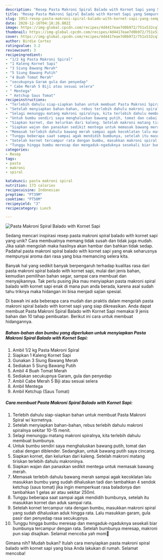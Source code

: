 ```yaml
---
description: "Resep Pasta Makroni Spiral Balado with Kornet Sapi yang Sempurna"
title: "Resep Pasta Makroni Spiral Balado with Kornet Sapi yang Sempurna"
slug: 1953-resep-pasta-makroni-spiral-balado-with-kornet-sapi-yang-sempurna
date: 2020-12-16T04:18:26.802Z
image: https://img-global.cpcdn.com/recipes/4d4417eae7d0b972/751x532cq70/pasta-makroni-spiral-balado-with-kornet-sapi-foto-resep-utama.jpg
thumbnail: https://img-global.cpcdn.com/recipes/4d4417eae7d0b972/751x532cq70/pasta-makroni-spiral-balado-with-kornet-sapi-foto-resep-utama.jpg
cover: https://img-global.cpcdn.com/recipes/4d4417eae7d0b972/751x532cq70/pasta-makroni-spiral-balado-with-kornet-sapi-foto-resep-utama.jpg
author: Birdie Cortez
ratingvalue: 3.2
reviewcount: 3
recipeingredient:
- "1/2 kg Pasta Makroni Spiral"
- "1 Kaleng Kornet Sapi"
- "3 Siung Bawang Merah"
- "5 Siung Bawang Putih"
- "4 Buah Tomat Merah"
- "secukupnya Garam gula dan penyedap"
- " Cabe Merah 5 Biji atau sesuai selera"
- " Mentega"
- " Ketchup Saus Tomat"
recipeinstructions:
- "Terlebih dahulu siap-siapkan bahan untuk membuat Pasta Makroni Spiral w/ kornetnya."
- "Setelah menyiapkan bahan-bahan, rebus terlebih dahulu makroni spiralnya sekitar 10-15 menit."
- "Selagi menunggu matang makroni spiralnya, kita terlebih dahulu membuat bumbunya."
- "Untuk bumbu sendiri saya menghaluskan bawang putih, tomat dan cabai dengan diblender. Sedangkan, untuk bawang putih saya cincang."
- "Siapkan kornet, dan kelurkan dari kaleng. Setelah makroni matang tiriskan terlebih dahulu makroninya."
- "Siapkan wajan dan panaskan sedikit mentega untuk memasak bawang merah."
- "Memasak terlebih dahulu bawang merah sampai agak kecoklatan lalu masukkan bumbu yang sudah dihaluskan tadi dan tambahkan 4 sendok ketchup (saus tomat) jika ingin memperkuat rasa baladonya dan tambahkan 1 gelas air atau sekitar 250ml."
- "Tunggu beberapa saat sampai agak mendidih bumbunya, setelah itu masukkan kornet dan aduk sampai rata."
- "Setelah kornet tercampur rata dengan bumbu, masukkan makroni spiral yang sudah dihaluskan aduk hingga rata. Lalu masukkan garam, gula pasir dan penyedap rasa secukupnya."
- "Tunggu hingga bumbu meresap dan mengaduk-ngaduknya sesekali biar bumbunya tercampur dengan rata. Setelah bumbunya meresap, makroni pun siap disajikan. Selamat mencoba yah mom💓"
categories:
- Resep
tags:
- pasta
- makroni
- spiral

katakunci: pasta makroni spiral 
nutrition: 173 calories
recipecuisine: Indonesian
preptime: "PT39M"
cooktime: "PT50M"
recipeyield: "3"
recipecategory: Lunch

---
```



![Pasta Makroni Spiral Balado with Kornet Sapi](https://img-global.cpcdn.com/recipes/4d4417eae7d0b972/751x532cq70/pasta-makroni-spiral-balado-with-kornet-sapi-foto-resep-utama.jpg)

Sedang mencari inspirasi resep pasta makroni spiral balado with kornet sapi yang unik? Cara membuatnya memang tidak susah dan tidak juga mudah. Jika salah mengolah maka hasilnya akan hambar dan bahkan tidak sedap. Padahal pasta makroni spiral balado with kornet sapi yang enak seharusnya mempunyai aroma dan rasa yang bisa memancing selera kita.

Banyak hal yang sedikit banyak berpengaruh terhadap kualitas rasa dari pasta makroni spiral balado with kornet sapi, mulai dari jenis bahan, kemudian pemilihan bahan segar, sampai cara membuat dan menyajikannya. Tak perlu pusing jika mau menyiapkan pasta makroni spiral balado with kornet sapi enak di mana pun anda berada, karena asal sudah tahu triknya maka hidangan ini bisa menjadi sajian spesial.




Di bawah ini ada beberapa cara mudah dan praktis dalam mengolah pasta makroni spiral balado with kornet sapi yang siap dikreasikan. Anda dapat membuat Pasta Makroni Spiral Balado with Kornet Sapi memakai 9 jenis bahan dan 10 tahap pembuatan. Berikut ini cara untuk membuat hidangannya.

<!--inarticleads1-->

##### Bahan-bahan dan bumbu yang diperlukan untuk menyiapkan Pasta Makroni Spiral Balado with Kornet Sapi:

1. Ambil 1/2 kg Pasta Makroni Spiral
1. Siapkan 1 Kaleng Kornet Sapi
1. Gunakan 3 Siung Bawang Merah
1. Sediakan 5 Siung Bawang Putih
1. Ambil 4 Buah Tomat Merah
1. Sediakan secukupnya Garam, gula dan penyedap
1. Ambil  Cabe Merah 5 Biji atau sesuai selera
1. Ambil  Mentega
1. Ambil  Ketchup (Saus Tomat)




<!--inarticleads2-->

##### Cara membuat Pasta Makroni Spiral Balado with Kornet Sapi:

1. Terlebih dahulu siap-siapkan bahan untuk membuat Pasta Makroni Spiral w/ kornetnya.
1. Setelah menyiapkan bahan-bahan, rebus terlebih dahulu makroni spiralnya sekitar 10-15 menit.
1. Selagi menunggu matang makroni spiralnya, kita terlebih dahulu membuat bumbunya.
1. Untuk bumbu sendiri saya menghaluskan bawang putih, tomat dan cabai dengan diblender. Sedangkan, untuk bawang putih saya cincang.
1. Siapkan kornet, dan kelurkan dari kaleng. Setelah makroni matang tiriskan terlebih dahulu makroninya.
1. Siapkan wajan dan panaskan sedikit mentega untuk memasak bawang merah.
1. Memasak terlebih dahulu bawang merah sampai agak kecoklatan lalu masukkan bumbu yang sudah dihaluskan tadi dan tambahkan 4 sendok ketchup (saus tomat) jika ingin memperkuat rasa baladonya dan tambahkan 1 gelas air atau sekitar 250ml.
1. Tunggu beberapa saat sampai agak mendidih bumbunya, setelah itu masukkan kornet dan aduk sampai rata.
1. Setelah kornet tercampur rata dengan bumbu, masukkan makroni spiral yang sudah dihaluskan aduk hingga rata. Lalu masukkan garam, gula pasir dan penyedap rasa secukupnya.
1. Tunggu hingga bumbu meresap dan mengaduk-ngaduknya sesekali biar bumbunya tercampur dengan rata. Setelah bumbunya meresap, makroni pun siap disajikan. Selamat mencoba yah mom💓




Gimana nih? Mudah bukan? Itulah cara menyiapkan pasta makroni spiral balado with kornet sapi yang bisa Anda lakukan di rumah. Selamat mencoba!
